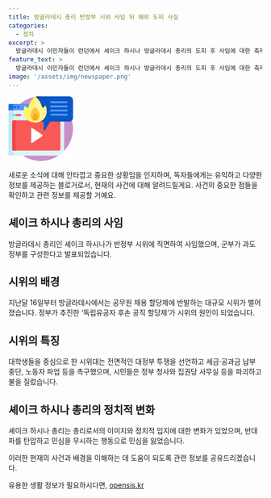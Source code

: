```yaml
---
title: 방글라데시 총리 반정부 시위 사임 뒤 해외 도피 사실
categories:
  - 정치
excerpt: >
  방글라데시 이민자들이 런던에서 셰이크 하시나 방글라데시 총리의 도피 후 사임에 대한 축제 분위기 속에서 시위를 벌이는 가운데, 방글라데시에서는 정부의 공무원 채용 정책에 반발하는 대규모 시위가 이어졌다. 하시나 총리는 측근들의 자녀에게 유익한 일자리 배분을 시도한 것으로 여겨졌고, 대학생들을 중심으로 저항과 시위가 확산 중이다. 국제적으로 여성 지도자로서 인정받던 하시나 총리의 권위주의적 행보에 대한 비판도 고조되고 있다.
feature_text: >
  방글라데시 이민자들이 런던에서 셰이크 하시나 방글라데시 총리의 도피 후 사임에 대한 축제 분위기 속에서 시위를 벌이는 가운데, 방글라데시에서는 정부의 공무원 채용 정책에 반발하는 대규모 시위가 이어졌다. 하시나 총리는 측근들의 자녀에게 유익한 일자리 배분을 시도한 것으로 여겨졌고, 대학생들을 중심으로 저항과 시위가 확산 중이다. 국제적으로 여성 지도자로서 인정받던 하시나 총리의 권위주의적 행보에 대한 비판도 고조되고 있다.
image: '/assets/img/newspaper.png'
---
```


<p><img src="/assets/img/news.png" alt="rentncar 속보" /></p>

<p>새로운 소식에 대해 안타깝고 중요한 상황임을 인지하며, 독자들에게는 유익하고 다양한 정보를 제공하는 블로거로서, 현재의 사건에 대해 알려드릴게요. 사건의 중요한 점들을 확인하고 관련 정보를 제공할 거예요.</p>

<h2 data-ke-size="size26">셰이크 하시나 총리의 사임</h2>

<p>방글라데시 총리인 셰이크 하시나가 반정부 시위에 직면하여 사임했으며, 군부가 과도 정부를 구성한다고 발표되었습니다.</p>

<h2 data-ke-size="size26">시위의 배경</h2>

<p>지난달 16일부터 방글라데시에서는 공무원 채용 할당제에 반발하는 대규모 시위가 벌어졌습니다. 정부가 추진한 ‘독립유공자 후손 공직 할당제’가 시위의 원인이 되었습니다.</p>

<h2 data-ke-size="size26">시위의 특징</h2>

<p>대학생들을 중심으로 한 시위대는 전면적인 대정부 투쟁을 선언하고 세금·공과금 납부 중단, 노동자 파업 등을 촉구했으며, 시민들은 정부 청사와 집권당 사무실 등을 파괴하고 불을 질렀습니다.</p>

<h2 data-ke-size="size26">셰이크 하시나 총리의 정치적 변화</h2>

<p>셰이크 하시나 총리는 총리로서의 이미지와 정치적 입지에 대한 변화가 있었으며, 반대파를 탄압하고 민심을 무시하는 행동으로 민심을 잃었습니다.</p>

<p>이러한 현재의 사건과 배경을 이해하는 데 도움이 되도록 관련 정보를 공유드리겠습니다.</p>
유용한 생활 정보가 필요하시다면, <a href="https://opensis.kr" rel="dofollow">opensis.kr</a>


